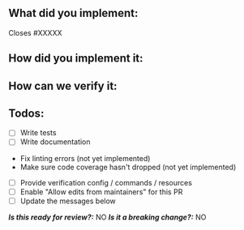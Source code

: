 <!--
1. Do not remove any section of the template. If something is not applicable leave it empty but leave it in the PR
2. Please follow the template, otherwise we'll have to ask you to update it and it will take longer until your PR is merged
-->

## What did you implement:

Closes #XXXXX

<!--
Briefly describe the feature if no issue exists for this PR. If possible only
submit PRs for existing issues. If the PR is trivial (like doc changes or simple
code fixes) it can be submitted without a related issue, but as soon as it adds
or changes functionality, a related issue should be present.
-->

## How did you implement it:

<!--
If this is a nontrivial change please briefly describe your implementation so its easy for us to understand and review your code.
-->

## How can we verify it:

<!--
Add any applicable config, commands, screenshots or other resources
to make it easy for us to verify this works. The easier you make it for us
to review a PR, the faster we can review and merge it.

Examples:
* Step by step description, how to verify
* Screenshots - Showing the difference between your output and the master
* Other - Anything else that comes to mind to help us evaluate
-->

## Todos:

- [ ] Write tests
- [ ] Write documentation
- Fix linting errors (not yet implemented)
- Make sure code coverage hasn't dropped (not yet implemented)
- [ ] Provide verification config / commands / resources
- [ ] Enable "Allow edits from maintainers" for this PR
- [ ] Update the messages below

***Is this ready for review?:*** NO
***Is it a breaking change?:*** NO
